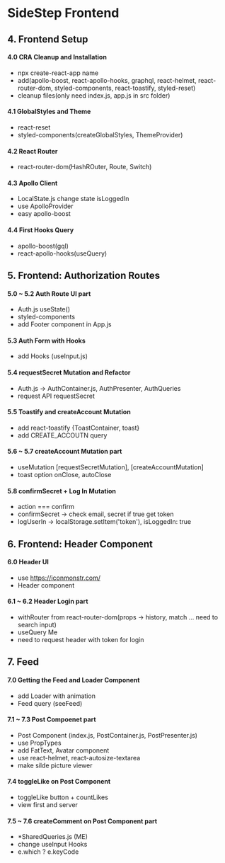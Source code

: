 # SideStep Frontend

## 4. Frontend Setup

#### 4.0 CRA Cleanup and Installation

- npx create-react-app name
- add(apollo-boost, react-apollo-hooks, graphql, react-helmet, react-router-dom, styled-components, react-toastify, styled-reset)
- cleanup files(only need index.js, app.js in src folder)

#### 4.1 GlobalStyles and Theme

- react-reset
- styled-components(createGlobalStyles, ThemeProvider)

#### 4.2 React Router

- react-router-dom(HashROuter, Route, Switch)

#### 4.3 Apollo Client

- LocalState.js change state isLoggedIn
- use ApolloProvider
- easy apollo-boost

#### 4.4 First Hooks Query

- apollo-boost(gql)
- react-apollo-hooks(useQuery)

## 5. Frontend: Authorization Routes

#### 5.0 ~ 5.2 Auth Route UI part

- Auth.js useState()
- styled-components
- add Footer component in App.js

#### 5.3 Auth Form with Hooks

- add Hooks (useInput.js)

#### 5.4 requestSecret Mutation and Refactor

- Auth.js -> AuthContainer.js, AuthPresenter, AuthQueries
- request API requestSecret

#### 5.5 Toastify and createAccount Mutation

- add react-toastify {ToastContainer, toast}
- add CREATE_ACCOUTN query

#### 5.6 ~ 5.7 createAccount Mutation part

- useMutation [requestSecretMutation], [createAccountMutation]
- toast option onClose, autoClose

#### 5.8 confirmSecret + Log In Mutation

- action === confirm
- confirmSecret -> check email, secret if true get token
- logUserIn -> localStorage.setItem('token'), isLoggedIn: true

## 6. Frontend: Header Component

#### 6.0 Header UI

- use https://iconmonstr.com/
- Header component

#### 6.1 ~ 6.2 Header Login part

- withRouter from react-router-dom(props -> history, match ... need to search input)
- useQuery Me
- need to request header with token for login

## 7. Feed

#### 7.0 Getting the Feed and Loader Component

- add Loader with animation
- Feed query (seeFeed)

#### 7.1 ~ 7.3 Post Compoenet part

- Post Component (index.js, PostContainer.js, PostPresenter.js)
- use PropTypes
- add FatText, Avatar component
- use react-helmet, react-autosize-textarea
- make silde picture viewer

#### 7.4 toggleLike on Post Component

- toggleLike button + countLikes
- view first and server

#### 7.5 ~ 7.6 createComment on Post Component part

- \*SharedQueries.js (ME)
- change useInput Hooks
- e.which ? e.keyCode
